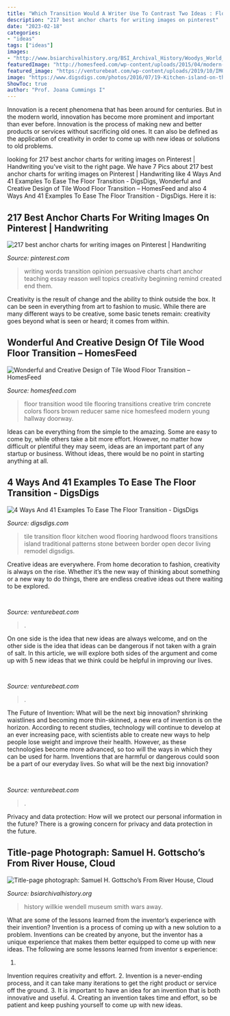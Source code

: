 ```yaml
---
title: "Which Transition Would A Writer Use To Contrast Two Ideas : Floor Transition Wood Tile Flooring Transitions Creative Trim Concrete Colors Floors Brown Reducer Same Nice Homesfeed Modern Young Hallway Doorway"
description: "217 best anchor charts for writing images on pinterest"
date: "2023-02-18"
categories:
- "ideas"
tags: ["ideas"]
images:
- "http://www.bsiarchivalhistory.org/BSI_Archival_History/Woodys_World_files/droppedImage_2.jpg"
featuredImage: "http://homesfeed.com/wp-content/uploads/2015/04/modern-nice-adorable-creative-nice-tile-wood-floor-transition-with-young-brown-concept-design-with-concrete-black-flooring.jpg"
featured_image: "https://venturebeat.com/wp-content/uploads/2019/10/IMG_2327D-e1572537370560.jpeg"
image: "https://www.digsdigs.com/photos/2016/07/19-Kitchen-island-on-the-border-of-two-floors.jpg"
ShowToc: true
author: "Prof. Joana Cummings I"
---
```



Innovation is a recent phenomena that has been around for centuries. But in the modern world, innovation has become more prominent and important than ever before. Innovation is the process of making new and better products or services without sacrificing old ones. It can also be defined as the application of creativity in order to come up with new ideas or solutions to old problems.

	

		
looking for 217 best anchor charts for writing images on Pinterest | Handwriting you've visit to the right page. We have 7 Pics about 217 best anchor charts for writing images on Pinterest | Handwriting like 4 Ways And 41 Examples To Ease The Floor Transition - DigsDigs, Wonderful and Creative Design of Tile Wood Floor Transition – HomesFeed and also 4 Ways And 41 Examples To Ease The Floor Transition - DigsDigs. Here it is:
		
    
## 217 Best Anchor Charts For Writing Images On Pinterest | Handwriting

<img loading=lazy src="https://i.pinimg.com/736x/9d/63/a7/9d63a75a73555b77a0fb22da68a85815--persuasive-writing-writing-tips.jpg" onerror="this.onerror=null;this.src='https://tse4.mm.bing.net/th?id=OIP.FiNQ5tB-a7Nx9qU9RMU11AHaNI&amp;pid=15.1';" alt="217 best anchor charts for writing images on Pinterest | Handwriting">

_Source: pinterest.com_

>writing words transition opinion persuasive charts chart anchor teaching essay reason well topics creativity beginning remind created end them. 

	

Creativity is the result of change and the ability to think outside the box. It can be seen in everything from art to fashion to music. While there are many different ways to be creative, some basic tenets remain: creativity goes beyond what is seen or heard; it comes from within.

    
## Wonderful And Creative Design Of Tile Wood Floor Transition – HomesFeed

<img loading=lazy src="http://homesfeed.com/wp-content/uploads/2015/04/modern-nice-adorable-creative-nice-tile-wood-floor-transition-with-young-brown-concept-design-with-concrete-black-flooring.jpg" onerror="this.onerror=null;this.src='https://tse3.mm.bing.net/th?id=OIP.LOyaIrcCmSdY2vy8SEPQgAHaE-&amp;pid=15.1';" alt="Wonderful and Creative Design of Tile Wood Floor Transition – HomesFeed">

_Source: homesfeed.com_

>floor transition wood tile flooring transitions creative trim concrete colors floors brown reducer same nice homesfeed modern young hallway doorway. 

	

Ideas can be everything from the simple to the amazing. Some are easy to come by, while others take a bit more effort. However, no matter how difficult or plentiful they may seem, ideas are an important part of any startup or business. Without ideas, there would be no point in starting anything at all.

    
## 4 Ways And 41 Examples To Ease The Floor Transition - DigsDigs

<img loading=lazy src="https://www.digsdigs.com/photos/2016/07/19-Kitchen-island-on-the-border-of-two-floors.jpg" onerror="this.onerror=null;this.src='https://tse1.mm.bing.net/th?id=OIP.0DllEaeJh4kI80jtcjEkoQHaJ4&amp;pid=15.1';" alt="4 Ways And 41 Examples To Ease The Floor Transition - DigsDigs">

_Source: digsdigs.com_

>tile transition floor kitchen wood flooring hardwood floors transitions island traditional patterns stone between border open decor living remodel digsdigs. 

	

Creative ideas are everywhere. From home decoration to fashion, creativity is always on the rise. Whether it’s the new way of thinking about something or a new way to do things, there are endless creative ideas out there waiting to be explored.

    
## 

<img loading=lazy src="https://venturebeat.com/wp-content/uploads/2019/10/IMG_2327D-e1572537370560.jpeg" onerror="this.onerror=null;this.src='https://tse3.mm.bing.net/th?id=OIP.C1XYG7vkAS1N_UWOfyogOAHaEK&amp;pid=15.1';" alt="">

_Source: venturebeat.com_

>. 

	

On one side is the idea that new ideas are always welcome, and on the other side is the idea that ideas can be dangerous if not taken with a grain of salt. In this article, we will explore both sides of the argument and come up with 5 new ideas that we think could be helpful in improving our lives.

    
## 

<img loading=lazy src="https://venturebeat.com/wp-content/uploads/2020/01/dario-gil.jpg?w=800" onerror="this.onerror=null;this.src='https://tse4.mm.bing.net/th?id=OIP.v0G8eXwdyMDuLrKYJXJeWQHaE7&amp;pid=15.1';" alt="">

_Source: venturebeat.com_

>. 

	

The Future of Invention: What will be the next big innovation?
shrinking waistlines and becoming more thin-skinned, a new era of invention is on the horizon. According to recent studies, technology will continue to develop at an ever increasing pace, with scientists able to create new ways to help people lose weight and improve their health. 
However, as these technologies become more advanced, so too will the ways in which they can be used for harm. Inventions that are harmful or dangerous could soon be a part of our everyday lives. So what will be the next big innovation?

    
## 

<img loading=lazy src="https://venturebeat.com/wp-content/uploads/2019/11/IMG_3270.png?w=300" onerror="this.onerror=null;this.src='https://tse3.mm.bing.net/th?id=OIP.Exb6RmeMBDvVgJPm63bQ4wAAAA&amp;pid=15.1';" alt="">

_Source: venturebeat.com_

>. 

	

Privacy and data protection: How will we protect our personal information in the future?
There is a growing concern for privacy and data protection in the future.

    
## Title-page Photograph: Samuel H. Gottscho’s From River House, Cloud

<img loading=lazy src="http://www.bsiarchivalhistory.org/BSI_Archival_History/Woodys_World_files/droppedImage_2.jpg" onerror="this.onerror=null;this.src='https://tse1.mm.bing.net/th?id=OIP.MLSC93YytGhnFFgKUQRvNgAAAA&amp;pid=15.1';" alt="Title-page photograph: Samuel H. Gottscho’s From River House, Cloud">

_Source: bsiarchivalhistory.org_

>history willkie wendell museum smith wars away. 

	

What are some of the lessons learned from the inventor’s experience with their invention?
Invention is a process of coming up with a new solution to a problem. Inventions can be created by anyone, but the inventor has a unique experience that makes them better equipped to come up with new ideas. The following are some lessons learned from inventor s experience:

1. 
Invention requires creativity and effort.
2. 
Invention is a never-ending process, and it can take many iterations to get the right product or service off the ground.
3. 
It is important to have an idea for an invention that is both innovative and useful. 
4. 
Creating an invention takes time and effort, so be patient and keep pushing yourself to come up with new ideas.

